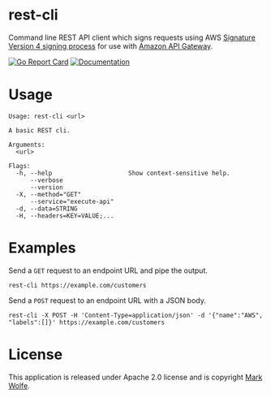 # rest-cli

Command line REST API client which signs requests using AWS [Signature Version 4 signing process](https://docs.aws.amazon.com/general/latest/gr/signature-version-4.html) for use with [Amazon API Gateway](https://aws.amazon.com/api-gateway/).

[![Go Report Card](https://goreportcard.com/badge/github.com/wolfeidau/rest-cli)](https://goreportcard.com/report/github.com/wolfeidau/rest-cli)
[![Documentation](https://godoc.org/github.com/wolfeidau/rest-cli?status.svg)](https://godoc.org/github.com/wolfeidau/rest-cli)

# Usage

```
Usage: rest-cli <url>

A basic REST cli.

Arguments:
  <url>

Flags:
  -h, --help                     Show context-sensitive help.
      --verbose
      --version
  -X, --method="GET"
      --service="execute-api"
  -d, --data=STRING
  -H, --headers=KEY=VALUE;...
```

# Examples

Send a `GET` request to an endpoint URL and pipe the output.

```
rest-cli https://example.com/customers
```

Send a `POST` request to an endpoint URL with a JSON body.

```
rest-cli -X POST -H 'Content-Type=application/json' -d '{"name":"AWS", "labels":[]}' https://example.com/customers
```

# License

This application is released under Apache 2.0 license and is copyright [Mark Wolfe](https://www.wolfe.id.au).
